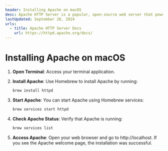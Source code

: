 ```yaml
---
header: Installing Apache on macOS
desc: Apache HTTP Server is a popular, open-source web server that powers websites and applications by serving HTTP requests.
lastUpdated: September 28, 2024
urls:
  - title: Apache HTTP Server Docs
    url: https://httpd.apache.org/docs/
---
```


# Installing Apache on macOS

1. **Open Terminal**: Access your terminal application.

2. **Install Apache**: Use Homebrew to install Apache by running:

   ```bash
   brew install httpd
   ```

3. **Start Apache**: You can start Apache using Homebrew services:

   ```bash
   brew services start httpd
   ```

4. **Check Apache Status**: Verify that Apache is running:

   ```bash
   brew services list
   ```

5. **Access Apache**: Open your web browser and go to http://localhost. If you see the Apache welcome page, the installation was successful.

